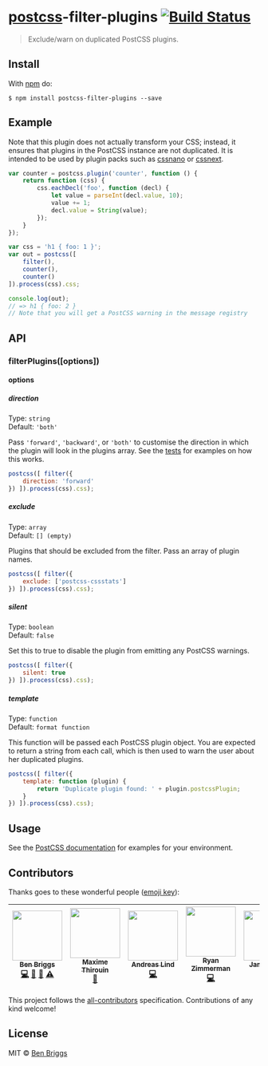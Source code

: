 # [postcss][postcss]-filter-plugins [![Build Status](https://travis-ci.org/postcss/postcss-filter-plugins.svg?branch=master)][ci]

> Exclude/warn on duplicated PostCSS plugins.

## Install

With [npm](https://npmjs.org/package/postcss-filter-plugins) do:

```console
$ npm install postcss-filter-plugins --save
```

## Example

Note that this plugin does not actually transform your CSS; instead, it ensures
that plugins in the PostCSS instance are not duplicated. It is intended to be
used by plugin packs such as [cssnano] or [cssnext].

```js
var counter = postcss.plugin('counter', function () {
    return function (css) {
        css.eachDecl('foo', function (decl) {
            let value = parseInt(decl.value, 10);
            value += 1;
            decl.value = String(value);
        });
    }
});

var css = 'h1 { foo: 1 }';
var out = postcss([
    filter(),
    counter(),
    counter()
]).process(css).css;

console.log(out);
// => h1 { foo: 2 }
// Note that you will get a PostCSS warning in the message registry
```

## API

### filterPlugins([options])

#### options

##### direction

Type: `string`  
Default: `'both'`

Pass `'forward'`, `'backward'`, or `'both'` to customise the direction in which the
plugin will look in the plugins array. See the [tests] for examples on how this
works.

```js
postcss([ filter({
    direction: 'forward'
}) ]).process(css).css);
```

##### exclude

Type: `array`  
Default: `[] (empty)`

Plugins that should be excluded from the filter. Pass an array of plugin names.

```js
postcss([ filter({
    exclude: ['postcss-cssstats']
}) ]).process(css).css);
```

##### silent

Type: `boolean`  
Default: `false`

Set this to true to disable the plugin from emitting any PostCSS warnings.

```js
postcss([ filter({
    silent: true
}) ]).process(css).css);
```

##### template

Type: `function`  
Default: `format function`

This function will be passed each PostCSS plugin object. You are expected to
return a string from each call, which is then used to warn the user about her
duplicated plugins.

```js
postcss([ filter({
    template: function (plugin) {
        return 'Duplicate plugin found: ' + plugin.postcssPlugin;
    }
}) ]).process(css).css);
```

## Usage

See the [PostCSS documentation](https://github.com/postcss/postcss#usage) for
examples for your environment.

## Contributors

Thanks goes to these wonderful people ([emoji key](https://github.com/kentcdodds/all-contributors#emoji-key)):

<!-- ALL-CONTRIBUTORS-LIST:START - Do not remove or modify this section -->
<!-- prettier-ignore -->
| [<img src="https://avatars.githubusercontent.com/u/1282980?v=3" width="100px;"/><br /><sub><b>Ben Briggs</b></sub>](http://beneb.info)<br />[💻](https://github.com/postcss/postcss-filter-plugins/commits?author=ben-eb "Code") [📖](https://github.com/postcss/postcss-filter-plugins/commits?author=ben-eb "Documentation") [👀](#review-ben-eb "Reviewed Pull Requests") [⚠️](https://github.com/postcss/postcss-filter-plugins/commits?author=ben-eb "Tests") | [<img src="https://avatars.githubusercontent.com/u/157534?v=3" width="100px;"/><br /><sub><b>Maxime Thirouin</b></sub>](https://moox.io/)<br />[📖](https://github.com/postcss/postcss-filter-plugins/commits?author=MoOx "Documentation") | [<img src="https://avatars.githubusercontent.com/u/373545?v=3" width="100px;"/><br /><sub><b>Andreas Lind</b></sub>](https://github.com/papandreou)<br />[💻](https://github.com/postcss/postcss-filter-plugins/commits?author=papandreou "Code") | [<img src="https://avatars3.githubusercontent.com/u/17342435?v=4" width="100px;"/><br /><sub><b>Ryan Zimmerman</b></sub>](http://www.ryanzim.com)<br />[💻](https://github.com/postcss/postcss-filter-plugins/commits?author=RyanZim "Code") | [<img src="https://avatars0.githubusercontent.com/u/1133591?v=4" width="100px;"/><br /><sub><b>James Hunt</b></sub>](http://jamescodes.co.uk)<br />[💻](https://github.com/postcss/postcss-filter-plugins/commits?author=JamesCodes "Code") |
| :---: | :---: | :---: | :---: | :---: |
<!-- ALL-CONTRIBUTORS-LIST:END -->

This project follows the [all-contributors](https://github.com/kentcdodds/all-contributors) specification.
Contributions of any kind welcome!


## License

MIT © [Ben Briggs](http://beneb.info)

[ci]:      https://travis-ci.org/postcss/postcss-filter-plugins
[cssnano]: http://cssnano.co
[cssnext]: http://cssnext.io
[postcss]: https://github.com/postcss/postcss
[tests]:   src/__tests__
